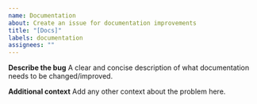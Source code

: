 ```yaml
---
name: Documentation
about: Create an issue for documentation improvements
title: "[Docs]"
labels: documentation
assignees: ""
---
```


**Describe the bug**
A clear and concise description of what documentation needs to be changed/improved.

**Additional context**
Add any other context about the problem here.
